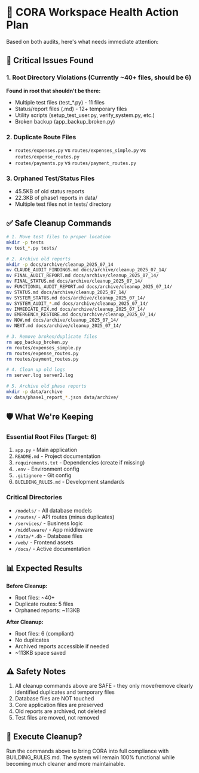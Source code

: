 # 🧹 CORA Workspace Health Action Plan

Based on both audits, here's what needs immediate attention:

## 🚨 Critical Issues Found

### 1. Root Directory Violations (Currently ~40+ files, should be 6)
**Found in root that shouldn't be there:**
- Multiple test files (test_*.py) - 11 files
- Status/report files (.md) - 12+ temporary files  
- Utility scripts (setup_test_user.py, verify_system.py, etc.)
- Broken backup (app_backup_broken.py)

### 2. Duplicate Route Files
- `routes/expenses.py` vs `routes/expenses_simple.py` vs `routes/expense_routes.py`
- `routes/payments.py` vs `routes/payment_routes.py`

### 3. Orphaned Test/Status Files
- 45.5KB of old status reports
- 22.3KB of phase1 reports in data/
- Multiple test files not in tests/ directory

## ✅ Safe Cleanup Commands

```bash
# 1. Move test files to proper location
mkdir -p tests
mv test_*.py tests/

# 2. Archive old reports
mkdir -p docs/archive/cleanup_2025_07_14
mv CLAUDE_AUDIT_FINDINGS.md docs/archive/cleanup_2025_07_14/
mv FINAL_AUDIT_REPORT.md docs/archive/cleanup_2025_07_14/
mv FINAL_STATUS.md docs/archive/cleanup_2025_07_14/
mv FUNCTIONAL_AUDIT_REPORT.md docs/archive/cleanup_2025_07_14/
mv STATUS.md docs/archive/cleanup_2025_07_14/
mv SYSTEM_STATUS.md docs/archive/cleanup_2025_07_14/
mv SYSTEM_AUDIT_*.md docs/archive/cleanup_2025_07_14/
mv IMMEDIATE_FIX.md docs/archive/cleanup_2025_07_14/
mv EMERGENCY_RESTORE.md docs/archive/cleanup_2025_07_14/
mv NOW.md docs/archive/cleanup_2025_07_14/
mv NEXT.md docs/archive/cleanup_2025_07_14/

# 3. Remove broken/duplicate files
rm app_backup_broken.py
rm routes/expenses_simple.py
rm routes/expense_routes.py
rm routes/payment_routes.py

# 4. Clean up old logs
rm server.log server2.log

# 5. Archive old phase reports
mkdir -p data/archive
mv data/phase1_report_*.json data/archive/
```

## 🛡️ What We're Keeping

### Essential Root Files (Target: 6)
1. `app.py` - Main application
2. `README.md` - Project documentation
3. `requirements.txt` - Dependencies (create if missing)
4. `.env` - Environment config
5. `.gitignore` - Git config
6. `BUILDING_RULES.md` - Development standards

### Critical Directories
- `/models/` - All database models
- `/routes/` - API routes (minus duplicates)
- `/services/` - Business logic
- `/middleware/` - App middleware
- `/data/*.db` - Database files
- `/web/` - Frontend assets
- `/docs/` - Active documentation

## 📊 Expected Results

**Before Cleanup:**
- Root files: ~40+
- Duplicate routes: 5 files
- Orphaned reports: ~113KB

**After Cleanup:**
- Root files: 6 (compliant)
- No duplicates
- Archived reports accessible if needed
- ~113KB space saved

## ⚠️ Safety Notes

1. All cleanup commands above are SAFE - they only move/remove clearly identified duplicates and temporary files
2. Database files are NOT touched
3. Core application files are preserved
4. Old reports are archived, not deleted
5. Test files are moved, not removed

## 🚀 Execute Cleanup?

Run the commands above to bring CORA into full compliance with BUILDING_RULES.md. The system will remain 100% functional while becoming much cleaner and more maintainable.